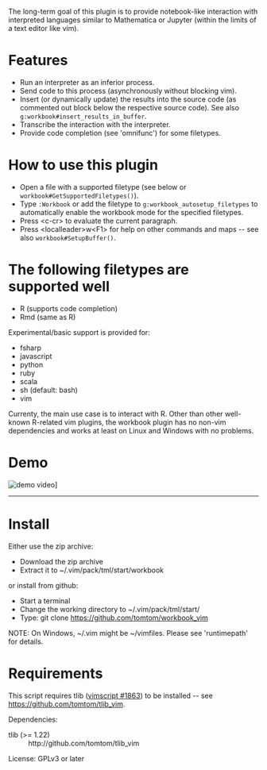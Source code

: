 The long-term goal of this plugin is to provide notebook-like interaction with 
interpreted languages similar to Mathematica or Jupyter (within the limits 
of a text editor like vim).

# Features

- Run an interpreter as an inferior process.
- Send code to this process (asynchronously without blocking vim).
- Insert (or dynamically update) the results into the source code (as 
  commented out block below the respective source code). See also 
  `g:workbook#insert_results_in_buffer`.
- Transcribe the interaction with the interpreter.
- Provide code completion (see 'omnifunc') for some filetypes.

# How to use this plugin

- Open a file with a supported filetype (see below or 
  `workbook#GetSupportedFiletypes()`).
- Type `:Workbook` or add the filetype to `g:workbook_autosetup_filetypes` to 
  automatically enable the workbook mode for the specified filetypes.
- Press \<c-cr> to evaluate the current paragraph.
- Press \<localleader>w\<F1> for help on other commands and maps -- see also 
  `workbook#SetupBuffer()`.

# The following filetypes are supported well

- R (supports code completion)
- Rmd (same as R)

Experimental/basic support is provided for:

- fsharp
- javascript
- python
- ruby
- scala
- sh (default: bash)
- vim

Currenty, the main use case is to interact with R. Other than other 
well-known R-related vim plugins, the workbook plugin has no non-vim 
dependencies and works at least on Linux and Windows with no problems.

# Demo

![demo video](https://drive.google.com/open?id=0B_Yp34MpNMH-SzNwbVhEa0NRTVU)]


-----------------------------------------------------------------------

# Install

Either use the zip archive:

- Download the zip archive
- Extract it to ~/.vim/pack/tml/start/workbook

or install from github:

- Start a terminal
- Change the working directory to ~/.vim/pack/tml/start/
- Type: git clone https://github.com/tomtom/workbook_vim

NOTE: On Windows, ~/.vim might be ~/vimfiles. Please see 'runtimepath' for 
details.


# Requirements

This script requires tlib ([vimscript #1863](http://www.vim.org/scripts/script.php?script_id=1863)) to be installed -- see 
https://github.com/tomtom/tlib_vim.




Dependencies:
<dl>
<dt>tlib (>= 1.22)</dt><dd>http://github.com/tomtom/tlib_vim</dd>
</dl>

License: GPLv3 or later


